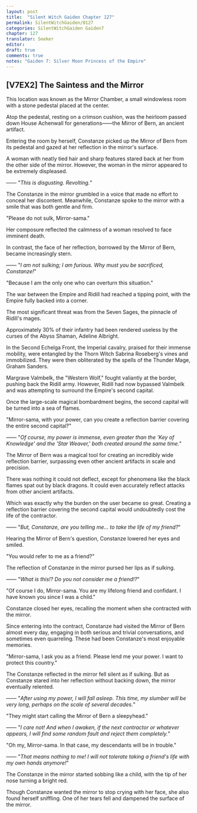 ```yaml
---
layout: post
title:  "Silent Witch Gaiden Chapter 127"
permalink: SilentWitchGaiden/0127
categories: SilentWitchGaiden Gaiden7
chapter: 127
translator: Seeker
editor: 
draft: true
comments: true
notes: "Gaiden 7: Silver Moon Princess of the Empire"
---
```

<h2>[V7EX2] The Saintess and the Mirror</h2>

This location was known as the Mirror Chamber, a small windowless room with a stone pedestal placed at the center.

Atop the pedestal, resting on a crimson cushion, was the heirloom passed down House Achenwall for generations——the Mirror of Bern, an ancient artifact.

Entering the room by herself, Constanze picked up the Mirror of Bern from its pedestal and gazed at her reflection in the mirror's surface.

A woman with neatly tied hair and sharp features stared back at her from the other side of the mirror. However, the woman in the mirror appeared to be extremely displeased.

—— "*This is disgusting. Revolting.*"

The Constanze in the mirror grumbled in a voice that made no effort to conceal her discontent. Meanwhile, Constanze spoke to the mirror with a smile that was both gentle and firm.

"Please do not sulk, Mirror-sama."

Her composure reflected the calmness of a woman resolved to face imminent death.

In contrast, the face of her reflection, borrowed by the Mirror of Bern, became increasingly stern.

—— "*I am not sulking; I am furious. Why must you be sacrificed, Constanze!*"

"Because I am the only one who can overturn this situation."

The war between the Empire and Ridill had reached a tipping point, with the Empire fully backed into a corner.

The most significant threat was from the Seven Sages, the pinnacle of Ridill's mages.

Approximately 30% of their infantry had been rendered useless by the curses of the Abyss Shaman, Adeline Albright.

In the Second Echelga Front, the Imperial cavalry, praised for their immense mobility, were entangled by the Thorn Witch Sabrina Roseberg's vines and immobilized. They were then obliterated by the spells of the Thunder Mage, Graham Sanders.

Margrave Valmbelk, the "Western Wolf," fought valiantly at the border, pushing back the Ridill army. However, Ridill had now bypassed Valmbelk and was attempting to surround the Empire's second capital.

Once the large-scale magical bombardment begins, the second capital will be turned into a sea of flames.

"Mirror-sama, with your power, can you create a reflection barrier covering the entire second capital?"

—— "*Of course, my power is immense, even greater than the 'Key of Knowledge' and the 'Star Weaver,' both created around the same time.*"

The Mirror of Bern was a magical tool for creating an incredibly wide reflection barrier, surpassing even other ancient artifacts in scale and precision.

There was nothing it could not deflect, except for phenomena like the black flames spat out by black dragons. It could even accurately reflect attacks from other ancient artifacts.

Which was exactly why the burden on the user became so great. Creating a reflection barrier covering the second capital would undoubtedly cost the life of the contractor.

—— "*But, Constanze, are you telling me... to take the life of my friend?*"

Hearing the Mirror of Bern's question, Constanze lowered her eyes and smiled.

"You would refer to me as a friend?"

The reflection of Constanze in the mirror pursed her lips as if sulking.

—— "*What is this!? Do you not consider me a friend!?*"

"Of course I do, Mirror-sama. You are my lifelong friend and confidant. I have known you since I was a child."

Constanze closed her eyes, recalling the moment when she contracted with the mirror.

Since entering into the contract, Constanze had visited the Mirror of Bern almost every day, engaging in both serious and trivial conversations, and sometimes even quarreling. These had been Constanze's most enjoyable memories.

"Mirror-sama, I ask you as a friend. Please lend me your power. I want to protect this country."

The Constanze reflected in the mirror fell silent as if sulking. But as Constanze stared into her reflection without backing down, the mirror eventually relented.

—— "*After using my power, I will fall asleep. This time, my slumber will be very long, perhaps on the scale of several decades.*"

"They might start calling the Mirror of Bern a sleepyhead."

—— "*I care not! And when I awaken, if the next contractor or whatever appears, I will find some random fault and reject them completely.*"

"Oh my, Mirror-sama. In that case, my descendants will be in trouble."

—— "*That means nothing to me! I will not tolerate taking a friend's life with my own hands anymore!*"

The Constanze in the mirror started sobbing like a child, with the tip of her nose turning a bright red.

Though Constanze wanted the mirror to stop crying with her face, she also found herself sniffling. One of her tears fell and dampened the surface of the mirror.



